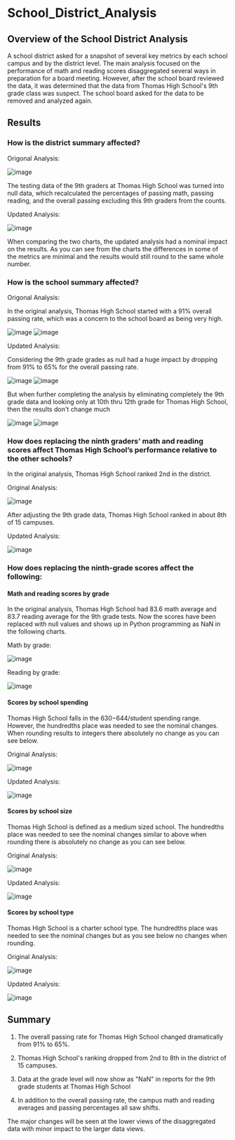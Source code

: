 # School_District_Analysis

## Overview of the School District Analysis

A school district asked for a snapshot of several key metrics by each school campus and by the district level. The main analysis focused on the performance of math and reading scores disaggregated several ways in preparation for a board meeting. However, after the school board reviewed the data, it was determined that the data from Thomas High School's 9th grade class was suspect. The school board asked for the data to be removed and analyzed again.

## Results

### How is the district summary affected?

Origonal Analysis:

![image](https://user-images.githubusercontent.com/96096924/149880964-e4399e08-8f97-49ff-926b-84dc3a74b45c.png)

The testing data of the 9th graders at Thomas High School was turned into null data, which recalculated the percentages of passing math, passing reading, and the overall passing excluding this 9th graders from the counts. 

Updated Analysis:

![image](https://user-images.githubusercontent.com/96096924/149880588-6a48133f-6214-4517-9322-47f785991aee.png)

When comparing the two charts, the updated analysis had a nominal impact on the results. As you can see from the charts the differences in some of the metrics are minimal and the results would still round to the same whole number.

### How is the school summary affected?

Origonal Analysis:

In the original analysis, Thomas High School started with a 91% overall passing rate, which was a concern to the school board as being very high.

![image](https://user-images.githubusercontent.com/96096924/149882126-f2b4e713-8cd2-455d-a1ee-12831e2faf42.png)
![image](https://user-images.githubusercontent.com/96096924/149882554-04cde081-5786-4d69-80b5-51f85b478355.png)

Updated Analysis:

Considering the 9th grade grades as null had a huge impact by dropping from 91% to 65% for the overall passing rate.

![image](https://user-images.githubusercontent.com/96096924/149882126-f2b4e713-8cd2-455d-a1ee-12831e2faf42.png)
![image](https://user-images.githubusercontent.com/96096924/149882254-7a9380ae-6313-4729-b5dd-2d384ca3a97e.png)

But when further completing the analysis by eliminating completely the 9th grade data and looking only at 10th thru 12th grade for Thomas High School, then the results don't change much

![image](https://user-images.githubusercontent.com/96096924/149882126-f2b4e713-8cd2-455d-a1ee-12831e2faf42.png)
![image](https://user-images.githubusercontent.com/96096924/149888597-f91b3e21-8c67-4abf-8930-beb703d7f861.png)

### How does replacing the ninth graders’ math and reading scores affect Thomas High School’s performance relative to the other schools?

In the original analysis, Thomas High School ranked 2nd in the district.

Original Analysis:

![image](https://user-images.githubusercontent.com/96096924/149883030-e6ca48f8-8b5d-41f8-9aad-1debf39b342e.png)

After adjusting the 9th grade data, Thomas High School ranked in about 8th of 15 campuses.

Updated Analysis:

![image](https://user-images.githubusercontent.com/96096924/149883555-0c41d6f9-f713-4237-8a86-ab1ca4eaa1dd.png)

### How does replacing the ninth-grade scores affect the following:

#### Math and reading scores by grade

In the original analysis, Thomas High School had 83.6 math average and 83.7 reading average for the 9th grade tests. Now the scores have been replaced with null values and shows up in Python programming as NaN in the following charts.

Math by grade:

![image](https://user-images.githubusercontent.com/96096924/149884444-c0218b86-733b-4fd6-add1-ad3d26190619.png)

Reading by grade:

![image](https://user-images.githubusercontent.com/96096924/149884501-06b59961-9fcb-417c-9459-a0aa28e8eb52.png)

#### Scores by school spending

Thomas High School falls in the $630-$644/student spending range. However, the hundredths place was needed to see the nominal changes. When rounding results to integers there absolutely no change as you can see below.

Original Analysis:

![image](https://user-images.githubusercontent.com/96096924/149885135-e9b98008-c022-4705-a54b-a116cd99dfc5.png)

Updated Analysis:

![image](https://user-images.githubusercontent.com/96096924/149884941-28da35c4-4692-45b6-b08a-62cace6be4d8.png)

#### Scores by school size

Thomas High School is defined as a medium sized school. The hundredths place was needed to see the nominal changes similar to above when rounding there is absolutely no change as you can see below.

Original Analysis:

![image](https://user-images.githubusercontent.com/96096924/149885438-0ef72599-9058-4f11-9d87-885fcb1adbed.png)

Updated Analysis:

![image](https://user-images.githubusercontent.com/96096924/149885499-d9f25b13-4e27-4118-aba7-aa068ef7eafa.png)

#### Scores by school type

Thomas High School is a charter school type. The hundredths place was needed to see the nominal changes but as you see below no changes when rounding.

Original Analysis:

![image](https://user-images.githubusercontent.com/96096924/149886160-152bda4e-f823-4c4b-9cd1-c503d438695f.png)

Updated Analysis:

![image](https://user-images.githubusercontent.com/96096924/149885799-4d3b07f0-287d-42e0-baa0-fc65dba133c8.png)

## Summary

1) The overall passing rate for Thomas High School changed dramatically from 91% to 65%.

2) Thomas High School's ranking dropped from 2nd to 8th in the district of 15 campuses.

3) Data at the grade level will now show as "NaN" in reports for the 9th grade students at Thomas High School

4) In addition to the overall passing rate, the campus math and reading averages and passing percentages all saw shifts.

The major changes will be seen at the lower views of the disaggregated data with minor impact to the larger data views.
